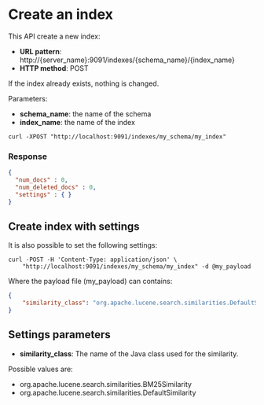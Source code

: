 # Create an index

This API create a new index:

* **URL pattern**: http://{server_name}:9091/indexes/{schema_name}/{index_name}
* **HTTP method**: POST

If the index already exists, nothing is changed.

Parameters:

* **schema_name**: the name of the schema
* **index_name**: the name of the index

```
curl -XPOST "http://localhost:9091/indexes/my_schema/my_index"
```

### Response

```json
{
  "num_docs" : 0,
  "num_deleted_docs" : 0,
  "settings" : { }
}
```

## Create index with settings

It is also possible to set the following settings:

```shell
curl -POST -H 'Content-Type: application/json' \
    "http://localhost:9091/indexes/my_schema/my_index" -d @my_payload
```

Where the payload file (my_payload) can contains:

```json
{
    "similarity_class": "org.apache.lucene.search.similarities.DefaultSimilarity"
}
```

## Settings parameters

* **similarity_class**: The name of the Java class used for the similarity.

Possible values are:

* org.apache.lucene.search.similarities.BM25Similarity
* org.apache.lucene.search.similarities.DefaultSimilarity
